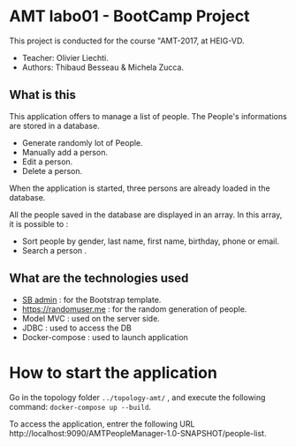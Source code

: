 # AMT labo01 - BootCamp Project

This project is conducted for the course "AMT-2017, at HEIG-VD.

* Teacher: Olivier Liechti.
* Authors: Thibaud Besseau & Michela Zucca.

## What is this
This application offers to manage a list of people. The People's informations are stored in a database.

* Generate randomly lot of People.
* Manually add a person.
* Edit a person.
* Delete a person.

When the application is started, three persons are already loaded in the database.

All the people saved in the database are displayed in an array. In this array, it is possible to :
* Sort people by gender, last name, first name, birthday, phone or email. 
* Search a person .

## What are the technologies used
  * <a href="https://startbootstrap.com/template-overviews/sb-admin/">SB admin</a> : for the Bootstrap template.
  * <a href="https://randomuser.me/api/?inc=gender,name,dob,email,phone&results=">https://randomuser.me</a> : for the random
 generation of people.
  * Model MVC : used on the server side.
  * JDBC : used to access the DB
  * Docker-compose : used to launch application
  
# How to start the application
Go in the topology folder ```../topology-amt/``` , and execute the following command: ```docker-compose up --build```.

To access the application, entrer the following URL http://localhost:9090/AMTPeopleManager-1.0-SNAPSHOT/people-list.
